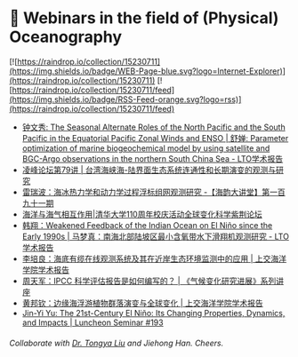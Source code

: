# 🌊 Webinars in the field of (Physical) Oceanography

[![https://raindrop.io/collection/15230711](https://img.shields.io/badge/WEB-Page-blue.svg?logo=Internet-Explorer)](https://raindrop.io/collection/15230711) [![https://raindrop.io/collection/15230711/feed](https://img.shields.io/badge/RSS-Feed-orange.svg?logo=rss)](https://raindrop.io/collection/15230711/feed)

<!-- BLOG-POST-LIST:START -->
- [钟文秀: The Seasonal Alternate Roles of the North Pacific and the South Pacific in the Equatorial Pacific Zonal Winds and ENSO | 舒婵: Parameter optimization of marine biogeochemical model by using satellite and BGC-Argo observations in the northern South China Sea - LTO学术报告](https://mp.weixin.qq.com/s/yG93u7T_iq5g9fE4Z656qg)
- [凌峰论坛第79讲 | 台湾海峡海-陆界面生态系统连通性和长期演变的观测与研究](https://mp.weixin.qq.com/s/NHWgimOOXzP-YwehtCOSyw)
- [雷瑞波：海冰热力学和动力学过程浮标组网观测研究 -【海韵大讲堂】第一百九十一期](https://mp.weixin.qq.com/s/ZmR-EpFGbrZjWGx1D9T4Eg)
- [海洋与海气相互作用|清华大学110周年校庆活动全球变化科学紫荆论坛](https://mp.weixin.qq.com/s/ZZM4a1m-BdLW_tZhIqrb4A)
- [韩翔：Weakened Feedback of the Indian Ocean on El Niño since the Early 1990s | 马梦真：南海北部陆坡区最小含氧带水下滑翔机观测研究 - LTO学术报告](https://mp.weixin.qq.com/s/f0RomYskNyB4U-L66IJ2yA)
- [李培良：海底有缆在线观测系统及其在近岸生态环境监测中的应用 | 上交海洋学院学术报告](https://mp.weixin.qq.com/s/WVIZISfRrRDov12lJfnWRA)
- [周天军：IPCC 科学评估报告是如何编写的？ | 《气候变化研究进展》系列讲座](https://mp.weixin.qq.com/s/03kK1Iol0pyDYSPzMexNBw)
- [黄邦钦：边缘海浮游植物群落演变与全球变化 | 上交海洋学院学术报告](https://mp.weixin.qq.com/s/CXz10oRBEH7NTc98YsWCnQ)
- [Jin-Yi Yu: The 21st-Century El Niño: Its Changing Properties, Dynamics, and Impacts | Luncheon Seminar #193](https://mp.weixin.qq.com/s/M88o7dyFdx4v_LblzTWujQ)
<!-- BLOG-POST-LIST:END -->

###### Collaborate with [Dr. Tongya Liu](https://liutongya.github.io/) and Jiehong Han. Cheers.
